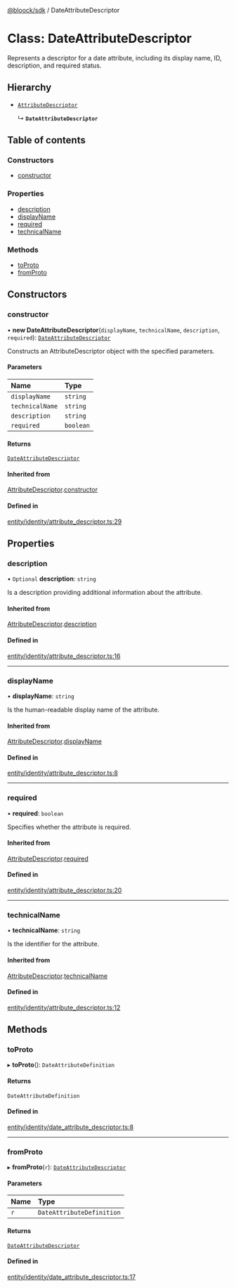 [@bloock/sdk](../index.md) / DateAttributeDescriptor

# Class: DateAttributeDescriptor

Represents a descriptor for a date attribute, including its display name, ID, description, and required status.

## Hierarchy

- [`AttributeDescriptor`](AttributeDescriptor.md)

  ↳ **`DateAttributeDescriptor`**

## Table of contents

### Constructors

- [constructor](DateAttributeDescriptor.md#constructor)

### Properties

- [description](DateAttributeDescriptor.md#description)
- [displayName](DateAttributeDescriptor.md#displayname)
- [required](DateAttributeDescriptor.md#required)
- [technicalName](DateAttributeDescriptor.md#technicalname)

### Methods

- [toProto](DateAttributeDescriptor.md#toproto)
- [fromProto](DateAttributeDescriptor.md#fromproto)

## Constructors

### constructor

• **new DateAttributeDescriptor**(`displayName`, `technicalName`, `description`, `required`): [`DateAttributeDescriptor`](DateAttributeDescriptor.md)

Constructs an AttributeDescriptor object with the specified parameters.

#### Parameters

| Name | Type |
| :------ | :------ |
| `displayName` | `string` |
| `technicalName` | `string` |
| `description` | `string` |
| `required` | `boolean` |

#### Returns

[`DateAttributeDescriptor`](DateAttributeDescriptor.md)

#### Inherited from

[AttributeDescriptor](AttributeDescriptor.md).[constructor](AttributeDescriptor.md#constructor)

#### Defined in

[entity/identity/attribute_descriptor.ts:29](https://github.com/bloock/bloock-sdk/blob/82af4b7/languages/js/src/entity/identity/attribute_descriptor.ts#L29)

## Properties

### description

• `Optional` **description**: `string`

Is a description providing additional information about the attribute.

#### Inherited from

[AttributeDescriptor](AttributeDescriptor.md).[description](AttributeDescriptor.md#description)

#### Defined in

[entity/identity/attribute_descriptor.ts:16](https://github.com/bloock/bloock-sdk/blob/82af4b7/languages/js/src/entity/identity/attribute_descriptor.ts#L16)

___

### displayName

• **displayName**: `string`

Is the human-readable display name of the attribute.

#### Inherited from

[AttributeDescriptor](AttributeDescriptor.md).[displayName](AttributeDescriptor.md#displayname)

#### Defined in

[entity/identity/attribute_descriptor.ts:8](https://github.com/bloock/bloock-sdk/blob/82af4b7/languages/js/src/entity/identity/attribute_descriptor.ts#L8)

___

### required

• **required**: `boolean`

Specifies whether the attribute is required.

#### Inherited from

[AttributeDescriptor](AttributeDescriptor.md).[required](AttributeDescriptor.md#required)

#### Defined in

[entity/identity/attribute_descriptor.ts:20](https://github.com/bloock/bloock-sdk/blob/82af4b7/languages/js/src/entity/identity/attribute_descriptor.ts#L20)

___

### technicalName

• **technicalName**: `string`

Is the identifier for the attribute.

#### Inherited from

[AttributeDescriptor](AttributeDescriptor.md).[technicalName](AttributeDescriptor.md#technicalname)

#### Defined in

[entity/identity/attribute_descriptor.ts:12](https://github.com/bloock/bloock-sdk/blob/82af4b7/languages/js/src/entity/identity/attribute_descriptor.ts#L12)

## Methods

### toProto

▸ **toProto**(): `DateAttributeDefinition`

#### Returns

`DateAttributeDefinition`

#### Defined in

[entity/identity/date_attribute_descriptor.ts:8](https://github.com/bloock/bloock-sdk/blob/82af4b7/languages/js/src/entity/identity/date_attribute_descriptor.ts#L8)

___

### fromProto

▸ **fromProto**(`r`): [`DateAttributeDescriptor`](DateAttributeDescriptor.md)

#### Parameters

| Name | Type |
| :------ | :------ |
| `r` | `DateAttributeDefinition` |

#### Returns

[`DateAttributeDescriptor`](DateAttributeDescriptor.md)

#### Defined in

[entity/identity/date_attribute_descriptor.ts:17](https://github.com/bloock/bloock-sdk/blob/82af4b7/languages/js/src/entity/identity/date_attribute_descriptor.ts#L17)
